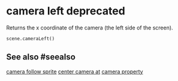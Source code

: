 # camera left **deprecated**

Returns the x coordinate of the camera (the left side of the screen).

```sig
scene.cameraLeft()
```

## See also #seealso

[camera follow sprite](/reference/scene/camera-follow-sprite)
[center camera at](/reference/scene/center-camera-at)
[camera property](/reference/scene/camera-property)
